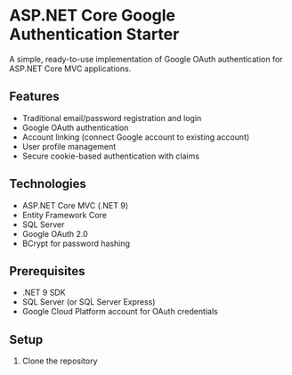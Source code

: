 # ASP.NET Core Google Authentication Starter

A simple, ready-to-use implementation of Google OAuth authentication for ASP.NET Core MVC applications.

## Features

- Traditional email/password registration and login
- Google OAuth authentication
- Account linking (connect Google account to existing account)
- User profile management
- Secure cookie-based authentication with claims

## Technologies

- ASP.NET Core MVC (.NET 9)
- Entity Framework Core
- SQL Server
- Google OAuth 2.0
- BCrypt for password hashing

## Prerequisites

- .NET 9 SDK
- SQL Server (or SQL Server Express)
- Google Cloud Platform account for OAuth credentials

## Setup

1. Clone the repository
